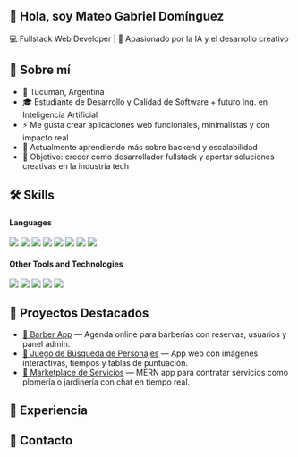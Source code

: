 ## 👋 Hola, soy Mateo Gabriel Domínguez
💻 Fullstack Web Developer | 🚀 Apasionado por la IA y el desarrollo creativo

## 🙋 Sobre mí
- 📍 Tucumán, Argentina  
- 🎓 Estudiante de Desarrollo y Calidad de Software + futuro Ing. en Inteligencia Artificial  
- ⚡ Me gusta crear aplicaciones web funcionales, minimalistas y con impacto real  
- 🌱 Actualmente aprendiendo más sobre backend y escalabilidad  
- 🎯 Objetivo: crecer como desarrollador fullstack y aportar soluciones creativas en la industria tech

## 🛠️ Skills
<h4> Languages </h4>
<span> 
  <img src="https://img.shields.io/badge/HTML5-E34F26?style=for-the-badge&logo=html5&logoColor=white">
  <img src="https://img.shields.io/badge/CSS3-1572B6?style=for-the-badge&logo=css3&logoColor=white">
  <img src="https://img.shields.io/badge/JavaScript-F7DF1E?style=for-the-badge&logo=javascript&logoColor=black">
  <img src="https://img.shields.io/badge/Java-ED8B00?style=for-the-badge&logo=java&logoColor=white">
  <img src="https://img.shields.io/badge/C-00599C?style=for-the-badge&logo=c&logoColor=white">
  <img src="https://img.shields.io/badge/python-3670A0?style=for-the-badge&logo=python&logoColor=ffdd54">
  <img src= "https://img.shields.io/badge/typescript-%23007ACC.svg?style=for-the-badge&logo=typescript&logoColor=white">
  <img src= "https://img.shields.io/badge/-Arduino-00979D?style=for-the-badge&logo=Arduino&logoColor=white">
 


</span>


<h4> Other Tools and Technologies </h4>
<span>
  <img src="https://img.shields.io/badge/Git-F05032?style=for-the-badge&logo=git&logoColor=white">
  <img src="https://img.shields.io/badge/jira-%230A0FFF.svg?style=for-the-badge&logo=jira&logoColor=white">
  <img src="https://img.shields.io/badge/Notion-%23000000.svg?style=for-the-badge&logo=notion&logoColor=white">
  <img src="https://img.shields.io/badge/Fedora-294172?style=for-the-badge&logo=fedora&logoColor=white">
  <img src="https://img.shields.io/badge/MySQL-00000F?style=for-the-badge&logo=mysql&logoColor=white">




</span>
 

## 🚀 Proyectos Destacados
- [🔗 Barber App](link) — Agenda online para barberías con reservas, usuarios y panel admin.  
- [🔗 Juego de Búsqueda de Personajes](link) — App web con imágenes interactivas, tiempos y tablas de puntuación.  
- [🔗 Marketplace de Servicios](link) — MERN app para contratar servicios como plomería o jardinería con chat en tiempo real.  

## 🔨 Experiencia

## 📲 Contacto

